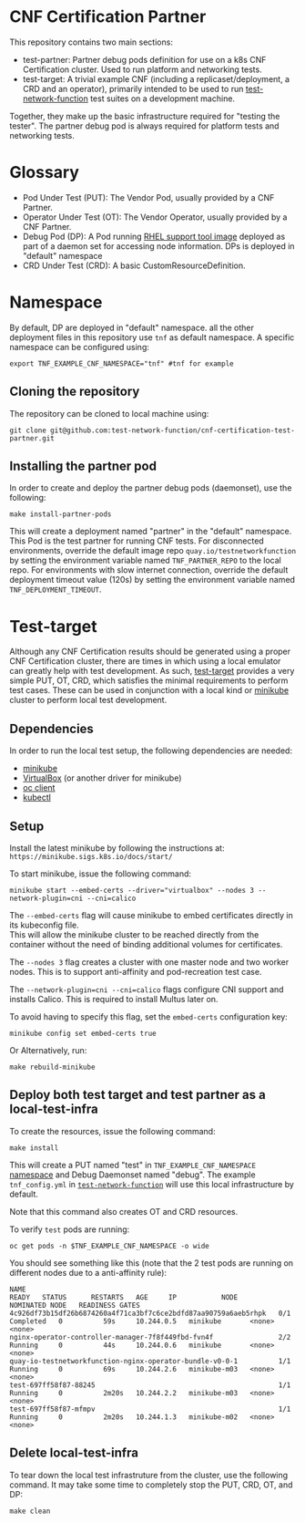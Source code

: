# CNF Certification Partner

This repository contains two main sections:
* test-partner:  Partner debug pods definition for use on a k8s CNF Certification cluster. Used to run platform and networking tests.
* test-target:  A trivial example CNF (including a replicaset/deployment, a CRD and an operator), primarily intended to be used to run [test-network-function](https://github.com/test-network-function/test-network-function) test suites on a development machine.

Together, they make up the basic infrastructure required for "testing the tester". The partner debug pod is always required for platform tests and networking tests.

# Glossary

* Pod Under Test (PUT): The Vendor Pod, usually provided by a CNF Partner.
* Operator Under Test (OT): The Vendor Operator, usually provided by a CNF Partner.
* Debug Pod (DP): A Pod running [RHEL support tool image](https://catalog.redhat.com/software/containers/rhel8/support-tools/5ba3eaf9bed8bd6ee819b78b) deployed as part of a daemon set for accessing node information. DPs is deployed in "default" namespace
* CRD Under Test (CRD): A basic CustomResourceDefinition.


# Namespace

By default, DP are deployed in "default" namespace. all the other deployment files in this repository use ``tnf`` as default namespace. A specific namespace can be configured using:

```shell-script
export TNF_EXAMPLE_CNF_NAMESPACE="tnf" #tnf for example
```
## Cloning the repository

The repository can be cloned to local machine using:

```shell-script
git clone git@github.com:test-network-function/cnf-certification-test-partner.git
```
## Installing the partner pod

In order to create and deploy the partner debug pods (daemonset), use the following:

```shell-script
make install-partner-pods
```

This will create a deployment named "partner" in the "default" namespace.  This Pod is the test partner for running CNF tests.
For disconnected environments, override the default image repo `quay.io/testnetworkfunction` by setting the environment variable named `TNF_PARTNER_REPO` to the local repo.
For environments with slow internet connection, override the default deployment timeout value (120s) by setting the environment variable named `TNF_DEPLOYMENT_TIMEOUT`.

# Test-target

Although any CNF Certification results should be generated using a proper CNF Certification cluster, there are times
in which using a local emulator can greatly help with test development.  As such, [test-target](./test-target)
provides a very simple PUT, OT, CRD, which satisfies the minimal requirements to perform test cases.
These can be used in conjunction with a local kind or [minikube](https://minikube.sigs.k8s.io/docs/) cluster to perform local test development.


## Dependencies

In order to run the local test setup, the following dependencies are needed:
* [minikube](https://minikube.sigs.k8s.io/docs/)
* [VirtualBox](https://www.virtualbox.org/) (or another driver for minikube)
* [oc client](https://docs.openshift.com/container-platform/3.6/cli_reference/get_started_cli.html#cli-linux)
* [kubectl](https://kubernetes.io/docs/tasks/tools/install-kubectl/)

## Setup
Install the latest minikube by following the instructions at:
```https://minikube.sigs.k8s.io/docs/start/```

To start minikube, issue the following command:

```shell-script
minikube start --embed-certs --driver="virtualbox" --nodes 3 --network-plugin=cni --cni=calico 
```

The `--embed-certs` flag will cause minikube to embed certificates directly in its kubeconfig file.  
This will allow the minikube cluster to be reached directly from the container without the need of binding additional volumes for certificates.

The `--nodes 3` flag creates a cluster with one master node and two worker nodes. This is to support anti-affinity and pod-recreation test case.

The  `--network-plugin=cni --cni=calico` flags configure CNI support and installs Calico. This is required to install Multus later on.

To avoid having to specify this flag, set the `embed-certs` configuration key:

```shell-script
minikube config set embed-certs true
```
Or Alternatively, run:
```shell-script
make rebuild-minikube
```

## Deploy both test target and test partner as a local-test-infra

To create the resources, issue the following command:

```shell-script
make install
```

This will create a PUT named "test" in `TNF_EXAMPLE_CNF_NAMESPACE` [namespace](#namespace) and Debug Daemonset named "debug". The
example `tnf_config.yml` in [`test-network-function`](https://github.com/test-network-function/test-network-function)
will use this local infrastructure by default.

Note that this command also creates OT and CRD resources.

To verify `test` pods are running: 

```shell-script
oc get pods -n $TNF_EXAMPLE_CNF_NAMESPACE -o wide
```

You should see something like this (note that the 2 test pods are running on different nodes due to a anti-affinity rule):
```shell-script
NAME                                                              READY   STATUS      RESTARTS   AGE     IP           NODE           NOMINATED NODE   READINESS GATES
4c926df73b15df26b6874260a4f71ca3bf7c6ce2bdfd87aa90759a6aeb5rhpk   0/1     Completed   0          59s     10.244.0.5   minikube       <none>           <none>
nginx-operator-controller-manager-7f8f449fbd-fvn4f                2/2     Running     0          44s     10.244.0.6   minikube       <none>           <none>
quay-io-testnetworkfunction-nginx-operator-bundle-v0-0-1          1/1     Running     0          69s     10.244.2.6   minikube-m03   <none>           <none>
test-697ff58f87-88245                                             1/1     Running     0          2m20s   10.244.2.2   minikube-m03   <none>           <none>
test-697ff58f87-mfmpv                                             1/1     Running     0          2m20s   10.244.1.3   minikube-m02   <none>           <none>
```
## Delete local-test-infra

To tear down the local test infrastruture from the cluster, use the following command. It may take some time to completely stop the PUT, CRD, OT, and DP:

```shell-script
make clean
```

